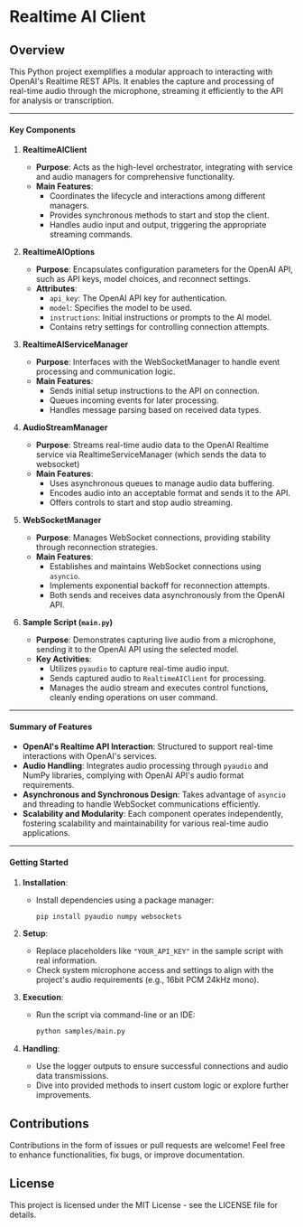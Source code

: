 # Realtime AI Client

## Overview

This Python project exemplifies a modular approach to interacting with OpenAI's Realtime REST APIs. It enables the capture and processing of real-time audio through the microphone, streaming it efficiently to the API for analysis or transcription.

---

#### Key Components

1. **RealtimeAIClient**
   - **Purpose**: Acts as the high-level orchestrator, integrating with service and audio managers for comprehensive functionality.
   - **Main Features**:
     - Coordinates the lifecycle and interactions among different managers.
     - Provides synchronous methods to start and stop the client.
     - Handles audio input and output, triggering the appropriate streaming commands.

2. **RealtimeAIOptions**
   - **Purpose**: Encapsulates configuration parameters for the OpenAI API, such as API keys, model choices, and reconnect settings.
   - **Attributes**:
     - `api_key`: The OpenAI API key for authentication.
     - `model`: Specifies the model to be used.
     - `instructions`: Initial instructions or prompts to the AI model.
     - Contains retry settings for controlling connection attempts.

3. **RealtimeAIServiceManager**
   - **Purpose**: Interfaces with the WebSocketManager to handle event processing and communication logic.
   - **Main Features**:
     - Sends initial setup instructions to the API on connection.
     - Queues incoming events for later processing.
     - Handles message parsing based on received data types.

4. **AudioStreamManager**
   - **Purpose**: Streams real-time audio data to the OpenAI Realtime service via RealtimeServiceManager (which sends the data to websocket)
   - **Main Features**:
     - Uses asynchronous queues to manage audio data buffering.
     - Encodes audio into an acceptable format and sends it to the API.
     - Offers controls to start and stop audio streaming.

5. **WebSocketManager**
   - **Purpose**: Manages WebSocket connections, providing stability through reconnection strategies.
   - **Main Features**:
     - Establishes and maintains WebSocket connections using `asyncio`.
     - Implements exponential backoff for reconnection attempts.
     - Both sends and receives data asynchronously from the OpenAI API.

6. **Sample Script (`main.py`)**
   - **Purpose**: Demonstrates capturing live audio from a microphone, sending it to the OpenAI API using the selected model.
   - **Key Activities**:
     - Utilizes `pyaudio` to capture real-time audio input.
     - Sends captured audio to `RealtimeAIClient` for processing.
     - Manages the audio stream and executes control functions, cleanly ending operations on user command.

---

#### Summary of Features

- **OpenAI's Realtime API Interaction**: Structured to support real-time interactions with OpenAI's services.
- **Audio Handling**: Integrates audio processing through `pyaudio` and NumPy libraries, complying with OpenAI API's audio format requirements.
- **Asynchronous and Synchronous Design**: Takes advantage of `asyncio` and threading to handle WebSocket communications efficiently.
- **Scalability and Modularity**: Each component operates independently, fostering scalability and maintainability for various real-time audio applications.

---

#### Getting Started

1. **Installation**:
   - Install dependencies using a package manager:
     ```bash
     pip install pyaudio numpy websockets
     ```

2. **Setup**:
   - Replace placeholders like `"YOUR_API_KEY"` in the sample script with real information.
   - Check system microphone access and settings to align with the project's audio requirements (e.g., 16bit PCM 24kHz mono).

3. **Execution**:
   - Run the script via command-line or an IDE:
     ```bash
     python samples/main.py
     ```

4. **Handling**:
   - Use the logger outputs to ensure successful connections and audio data transmissions.
   - Dive into provided methods to insert custom logic or explore further improvements.

## Contributions

Contributions in the form of issues or pull requests are welcome! Feel free to enhance functionalities, fix bugs, or improve documentation.

## License

This project is licensed under the MIT License - see the LICENSE file for details.
